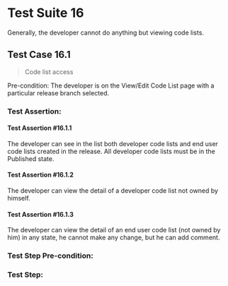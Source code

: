 # Test Suite 16

Generally, the developer cannot do anything but viewing code lists.

## Test Case 16.1

> Code list access

Pre-condition: The developer is on the View/Edit Code List page with a particular release branch selected.


### Test Assertion:

#### Test Assertion #16.1.1
The developer can see in the list both developer code lists and end user code lists created in the release. All developer code lists must be in the Published state.

#### Test Assertion #16.1.2
The developer can view the detail of a developer code list not owned by himself.

#### Test Assertion #16.1.3
The developer can view the detail of an end user code list (not owned by him) in any state, he cannot make any change, but he can add comment.

### Test Step Pre-condition:



### Test Step:
